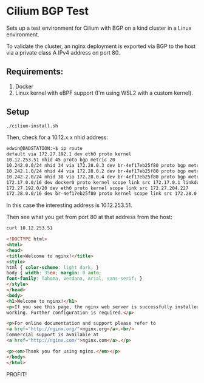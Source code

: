 # Cilium BGP Test

Sets up a test environment for Cilium with BGP on a kind cluster in a Linux environment.

To validate the cluster, an nginx deployment is exported via BGP to the host via a private class A IPv4 address on port 80.

## Requirements:

1. Docker
2. Linux kernel with eBPF support (I'm using WSL2 with a custom kernel).

## Setup

```bash
./cilium-install.sh
```

Then, check for a 10.12.x.x nhid address:

```bash
edwin@DADSTATION:~$ ip route
default via 172.27.192.1 dev eth0 proto kernel
10.12.253.51 nhid 45 proto bgp metric 20
10.242.0.0/24 nhid 34 via 172.28.0.3 dev br-4ef17eb25f80 proto bgp metric 20
10.242.1.0/24 nhid 44 via 172.28.0.2 dev br-4ef17eb25f80 proto bgp metric 20
10.242.2.0/24 nhid 38 via 172.28.0.4 dev br-4ef17eb25f80 proto bgp metric 20
172.17.0.0/16 dev docker0 proto kernel scope link src 172.17.0.1 linkdown
172.27.192.0/20 dev eth0 proto kernel scope link src 172.27.204.227
172.28.0.0/16 dev br-4ef17eb25f80 proto kernel scope link src 172.28.0.1
```

In this case the interesting address is 10.12.253.51.

Then see what you get from port 80 at that address from the host:

```bash
curl 10.12.253.51
```
```html
<!DOCTYPE html>
<html>
<head>
<title>Welcome to nginx!</title>
<style>
html { color-scheme: light dark; }
body { width: 35em; margin: 0 auto;
font-family: Tahoma, Verdana, Arial, sans-serif; }
</style>
</head>
<body>
<h1>Welcome to nginx!</h1>
<p>If you see this page, the nginx web server is successfully installed and
working. Further configuration is required.</p>

<p>For online documentation and support please refer to
<a href="http://nginx.org/">nginx.org</a>.<br/>
Commercial support is available at
<a href="http://nginx.com/">nginx.com</a>.</p>

<p><em>Thank you for using nginx.</em></p>
</body>
</html>
```

PROFIT!